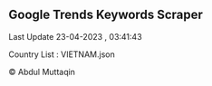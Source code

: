 

## Google Trends Keywords Scraper 
 
Last Update 23-04-2023 , 03:41:43

Country List :
VIETNAM.json



© Abdul Muttaqin 
